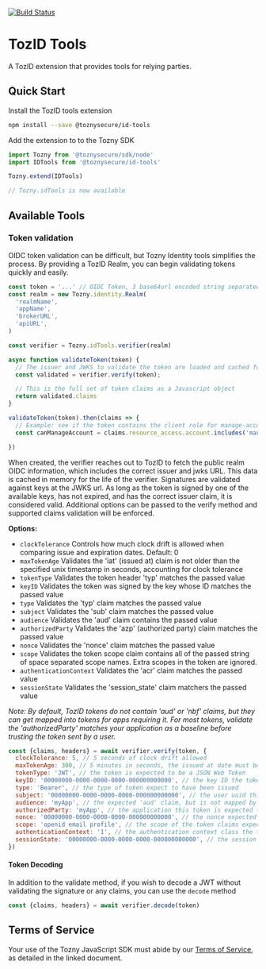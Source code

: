 [![Build Status](https://travis-ci.org/tozny/js-id-tools.svg?branch=trunk)](https://travis-ci.org/tozny/js-id-tools)
# TozID Tools

A TozID extension that provides tools for relying parties.

## Quick Start

Install the TozID tools extension

```sh
npm install --save @toznysecure/id-tools
```

Add the extension to to the Tozny SDK

```js
import Tozny from '@toznysecure/sdk/node'
import IDTools from '@toznysecure/id-tools'

Tozny.extend(IDTools)

// Tozny.idTools is now available
```

## Available Tools

### Token validation

OIDC token validation can be difficult, but Tozny Identity tools simplifies the process. By providing a TozID Realm, you can begin validating tokens quickly and easily.

```js
const token = '...' // OIDC Token, 3 base64url encoded string separated by periods
const realm = new Tozny.identity.Realm(
  'realmName',
  'appName',
  'brokerURL',
  'apiURL',
)

const verifier = Tozny.idTools.verifier(realm)

async function validateToken(token) {
  // The issuer and JWKS to validate the token are loaded and cached for you.
  const validated = verifier.verify(token);

  // This is the full set of token claims as a Javascript object
  return validated.claims
}

validateToken(token).then(claims => {
  // Example: see if the token contains the client role for manage-account
  const canManageAccount = claims.resource_access.account.includes('manage-account')

})
```

When created, the verifier reaches out to TozID to fetch the public realm OIDC information, which includes the correct issuer and jwks URL. This data is cached in memory for the life of the verifier. Signatures are validated against keys at the JWKS url. As long as the token is signed by one of the available keys, has not expired, and has the correct issuer claim, it is considered valid. Additional options can be passed to the verify method and supported claims validation will be enforced.

 **Options:**

 - `clockTolerance` Controls how much clock drift is allowed when comparing issue and expiration dates. Default: 0
 - `maxTokenAge` Validates the 'iat' (issued at) claim is not older than the specified unix timestamp in seconds, accounting for clock tolerance
 - `tokenType` Validates the token header 'typ' matches the passed value
 - `keyID` Validates the token was signed by the key whose ID matches the passed value
 - `type` Validates the 'typ' claim matches the passed value
 - `subject` Validates the 'sub' claim matches the passed value
 - `audience` Validates the 'aud' claim contains the passed value
 - `authorizedParty` Validates the 'azp' (authorized party) claim matches the passed value
 - `nonce` Validates the 'nonce' claim matches the passed value
 - `scope` Validates the token scope claim contains all of the passed string of space separated scope names. Extra scopes in the token are ignored.
 - `authenticationContext` Validates the 'acr' claim matches the passed value
 - `sessionState` Validates the 'session_state' claim matchers the passed value

_Note: By default, TozID tokens do not contain 'aud' or 'nbf' claims, but they can get mapped into tokens for apps requiring it. For most tokens, validate the 'authorizedParty' matches your application as a baseline before trusting the token sent by a user._

```js
const {claims, headers} = await verifier.verify(token, {
  clockTolerance: 5, // 5 seconds of clock drift allowed
  maxTokenAge: 300, // 5 minutes in seconds, the issued at date must be within 5 minutes before now
  tokenType: 'JWT', // the token is expected to be a JSON Web Token
  keyID: '00000000-0000-0000-0000-000000000000', // the key ID the token is expected to have been signed with
  type: 'Bearer', // the type of token expect to have been issued
  subject: '00000000-0000-0000-0000-000000000000', // the user uuid this token is expected to be issued for
  audience: 'myApp', // the expected 'aud' claim, but is not mapped by default in TozID tokens
  authorizedParty: 'myApp', // the application this token is expected to be issued for
  nonce: '00000000-0000-0000-0000-000000000000', // the nonce expected to have been used for this authentication flow
  scope: 'openid email profile', // the scope of the token claims expected (space separated list)
  authenticationContext: '1', // the authentication context class the token is expected to have
  sessionState: '00000000-0000-0000-0000-000000000000', // the session state id the token is expected to contain
})
```

#### Token Decoding

In addition to the validate method, if you wish to decode a JWT without validating the signature or any claims, you can use the `decode` method

```js
const {claims, headers} = await verifier.decode(token)
```
## Terms of Service

Your use of the Tozny JavaScript SDK must abide by our [Terms of Service](https://github.com/tozny/e3db-java/blob/master/terms.pdf), as detailed in the linked document.
